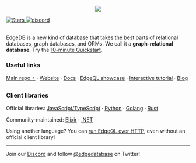 <p align="center">
  <a href="https://www.edgedb.com">
    <img src="https://edgedb.com/github_banner.png">
  </a>
</p>

<a href="https://github.com/edgedb/edgedb" rel="nofollow">
  <img src="https://img.shields.io/github/stars/edgedb/edgedb" alt="Stars">
</a>

<a href="https://discord.gg/umUueND6ag">
  <img alt="discord" src="https://img.shields.io/discord/841451783728529451?color=5865F2&label=discord&logo=discord&logoColor=8a9095">
</a>

<br />
<br />

EdgeDB is a new kind of database that takes the best parts of relational databases, graph databases, and ORMs. We call it a **graph-relational database**. Try the [10-minute Quickstart](https://www.edgedb.com/docs/guides/quickstart).

### Useful links

[Main repo ⭐️](https://www.github.com/edgedb/edgedb) &centerdot;
 [Website](https://www.edgedb.com) &centerdot;
 [Docs](https://www.edgedb.com/docs) &centerdot;
 [EdgeQL showcase](https://www.edgedb.com/showcase/edgeql) &centerdot;
 [Interactive tutorial](https://www.edgedb.com/tutorial) &centerdot;
 [Blog](https://www.edgedb.com/blog)

### Client libraries

Official libraries: [JavaScript/TypeScript](https://www.github.com/edgedb/edgedb-js) &centerdot;
 [Python](https://www.github.com/edgedb/edgedb-python) &centerdot;
 [Golang](https://www.github.com/edgedb/edgedb-go) &centerdot;
 [Rust](https://github.com/edgedb/edgedb-rust)


Community-maintained: [Elixir](https://github.com/nsidnev/edgedb-elixir) &centerdot;
 [.NET](https://github.com/quinchs/edgedb.net)

Using another language? You can [run EdgeQL over HTTP](https://www.edgedb.com/docs/clients/90_edgeql/index), even without an official client library!

---

Join our [Discord](https://discord.gg/umUueND6ag) and follow [@edgedatabase](https://twitter.com/edgedatabase) on Twitter!
